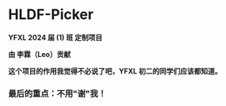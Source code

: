 # **HLDF-Picker**
**YFXL 2024 届 (1) 班 定制项目**

**由 李霖（Leo）贡献**

**这个项目的作用我觉得不必说了吧，YFXL 初二的同学们应该都知道。**
### **最后的重点：不用"谢"我！**